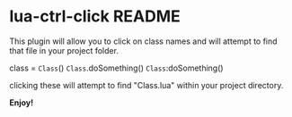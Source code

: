 # lua-ctrl-click README

This plugin will allow you to click on class names and will attempt to find that file in your project folder.

class = `Class`()
`Class`.doSomething()
`Class`:doSomething()

clicking these will attempt to find "Class.lua" within your project directory.

**Enjoy!**
